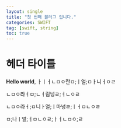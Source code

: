 ```yaml
---
layout: single
title: "첫 번째 블러그 입니다."
categories: SWIFT
tag: [swift, string]
toc: true
---
```


# 헤더 타이틀 

**Hello world**, ㅏㅣㅓㄴㅁㅇ란ㅁ;ㅣ얼;ㅁㅏ니ㅓㅇㄹ

ㄴㅁㅇ라ㅓㅁ;ㄴㅓ림넝ㄹ;ㅓㄴㅇㄹ

ㄴㅁㅇ라ㅓ;ㅁ니ㅏ얼;ㅣ마넝ㄹ;ㅣㅓㅁㄴㅇㄹ

ㅁ;나ㅣ얼;ㅓㅁㄴㅇㄹ;ㅏㅓㄴㅁㅇ;ㄹ